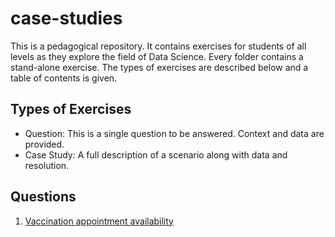 # case-studies
This is a pedagogical repository. It contains exercises for students of all levels as they explore the field of Data Science.
Every folder contains a stand-alone exercise. The types of exercises are described below and a table of contents is given.

## Types of Exercises
* Question: This is a single question to be answered. Context and data are provided.
* Case Study: A full description of a scenario along with data and resolution.

## Questions
1. [Vaccination appointment availability](https://github.com/UVADS/case-studies/tree/main/vaccine-location)

